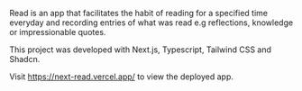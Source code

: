 Read is an app that facilitates the habit of reading for a specified time everyday and recording entries of what was read e.g reflections, knowledge or impressionable quotes.

This project was developed with Next.js, Typescript, Tailwind CSS and Shadcn.

Visit https://next-read.vercel.app/ to view the deployed app.
